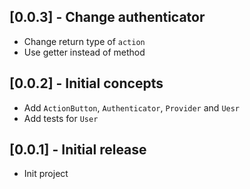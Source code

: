 ## [0.0.3] - Change authenticator

* Change return type of `action`
* Use getter instead of method

## [0.0.2] - Initial concepts

* Add `ActionButton`, `Authenticator`, `Provider` and `Uesr`
* Add tests for `User`

## [0.0.1] - Initial release

* Init project
